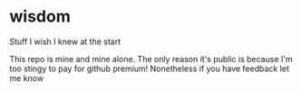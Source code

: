 # wisdom
Stuff I wish I knew at the start

This repo is mine and mine alone. The only reason it's public is because I'm too stingy to pay for github premium! Nonetheless if you have feedback let me know
